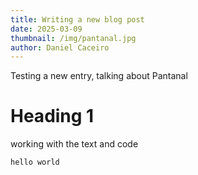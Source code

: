 ```yaml
---
title: Writing a new blog post
date: 2025-03-09
thumbnail: /img/pantanal.jpg
author: Daniel Caceiro
---
```

Testing a new entry, talking about Pantanal

# Heading 1

working with the text and code

```
hello world
```